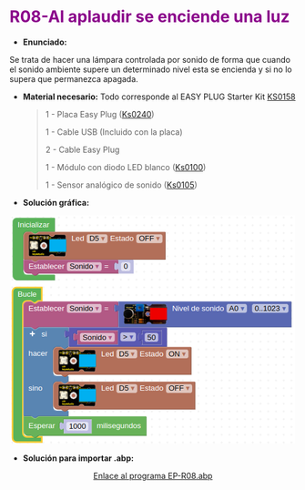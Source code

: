 # <FONT COLOR=#8B008B>R08-Al aplaudir se enciende una luz</font>
* **Enunciado:**

Se trata de hacer una lámpara controlada por sonido de forma que cuando el sonido ambiente supere un determinado nivel esta se encienda y si no lo supera que permanezca apagada.

* **Material necesario:**
Todo corresponde al EASY PLUG Starter Kit [KS0158](https://wiki.keyestudio.com/Ks0158_Keyestudio_EASY_plug_starter_kit_for_Arduino)
  
    > 1 - Placa Easy Plug ([Ks0240](https://wiki.keyestudio.com/Ks0240_keyestudio_EASY_plug_Control_Board_V2.0))
    >
    > 1 - Cable USB (Incluido con la placa)
    >
    > 2 - Cable Easy Plug
    >
    > 1 - Módulo con diodo LED blanco ([Ks0100](https://wiki.keyestudio.com/Ks0100_keyestudio_EASY_plug_White_LED_Module))
    >
    > 1 - Sensor analógico de sonido ([Ks0105](https://wiki.keyestudio.com/Ks0105_keyestudio_EASY_plug_Analog_Sound_Sensor))

* **Solución gráfica:**

<center>

![Programa del reto EP-R08](../img/retos/R08.png)

</center>

* **Solución para importar .abp:**

<center>

[Enlace al programa EP-R08.abp](./retos/EP-R08.abp)

</center>
